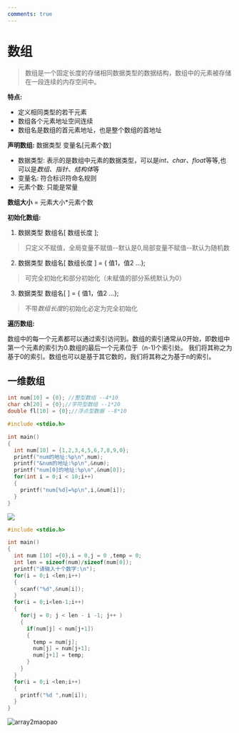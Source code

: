 ```yaml
---
comments: true
---
```

# 数组

>数组是一个固定长度的存储相同数据类型的数据结构，数组中的元素被存储在一段连续的内存空间中。

**特点:**

* 定义相同类型的若干元素
* 数组各个元素地址空间连续
* 数组名是数组的首元素地址，也是整个数组的首地址

**声明数组:** 数据类型 变量名[元素个数]

* 数据类型: 表示的是数组中元素的数据类型，可以是*int、char、float*等等,也可以是*数组、指针、结构体*等
* 变量名: 符合标识符命名规则
* 元素个数: 只能是常量

**数组大小** = 元素大小*元素个数

**初始化数组:**

1. 数据类型  数组名[ 数组长度 ];
> 只定义不赋值，全局变量不赋值--默认是0,局部变量不赋值--默认为随机数
2. 数据类型  数组名[ 数组长度 ] = { 值1，值2 ...};
> 可完全初始化和部分初始化（未赋值的部分系统默认为0）
3. 数据类型  数组名[ ] = { 值1，值2 ...};
> 不带*数组长度*的初始化必定为完全初始化

**遍历数组:**

数组中的每一个元素都可以通过索引访问到。数组的索引通常从0开始，即数组中第一个元素的索引为0.数组的最后一个元素位于（n-1)个索引处。
我们将其称之为基于0的索引。数组也可以是基于其它数的，我们将其称之为基于n的索引。

## 一维数组

```c
int num[10] = {0}; //整型数组 --4*10
char ch[20] = {0};//字符型数组 --1*20
double fl[10] = {0};//浮点型数据 --8*10
```

```c title="验证数组首地址及元素地址连续"
#include <stdio.h>

int main()
{
  int num[10] = {1,2,3,4,5,6,7,8,9,0};
  printf("num的地址:%p\n",num);
  printf("&num的地址:%p\n",&num);
  printf("num[0]的地址:%p\n",&num[0]);
  for(int i = 0;i < 10;i++)
  {
    printf("num[%d]=%p\n",i,&num[i]);
  }
}
```

![](https://pic.imgdb.cn/item/6513da41c458853aef39038d/array1.png)

```c title="冒泡排序法"
#include <stdio.h>

int main()
{
  int num [10] ={0},i = 0,j = 0 ,temp = 0;
  int len = sizeof(num)/sizeof(num[0]);
  printf("请输入十个数字:\n");
  for(i = 0;i <len;i++)
  {
    scanf("%d",&num[i]);
  }
  for(i = 0;i<len-1;i++)
  {
    for(j = 0; j < len - i -1; j++ )
    {
      if(num[j] < num[j+1])
      {
        temp = num[j];
        num[j] = num[j+1];
        num[j+1] = temp;
      }
    }
  }
  for(i = 0;i <len;i++)
  {
    printf("%d ",num[i]);
  }
}
```

![array2maopao](https://pic.imgdb.cn/item/6513da42c458853aef3903ed/array2maopao.png)

